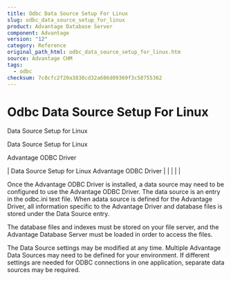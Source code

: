 ```yaml
---
title: Odbc Data Source Setup For Linux
slug: odbc_data_source_setup_for_linux
product: Advantage Database Server
component: Advantage
version: "12"
category: Reference
original_path_html: odbc_data_source_setup_for_linux.htm
source: Advantage CHM
tags:
  - odbc
checksum: 7c8cfc2f20a3838cd32a686d09369f3c58755362
---
```


# Odbc Data Source Setup For Linux

Data Source Setup for Linux

Data Source Setup for Linux

Advantage ODBC Driver

| Data Source Setup for Linux  Advantage ODBC Driver |  |  |  |  |

Once the Advantage ODBC Driver is installed, a data source may need to be configured to use the Advantage ODBC Driver. The data source is an entry in the odbc.ini text file. When adata source is defined for the Advantage Driver, all information specific to the Advantage Driver and database files is stored under the Data Source entry.

The database files and indexes must be stored on your file server, and the Advantage Database Server must be loaded in order to access the files.

The Data Source settings may be modified at any time. Multiple Advantage Data Sources may need to be defined for your environment. If different settings are needed for ODBC connections in one application, separate data sources may be required.
